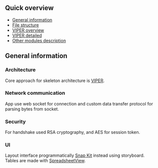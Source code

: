 ## Quick overview
- [General information ](general-information)
- [File structure](file-structure)
- [VIPER overview](viper-overview)
- [VIPER detailed](viper-detailed)
- [Other modules description](other-modules-description)

## General information

### Architecture
Core approach for skeleton architecture is [VIPER](https://github.com/strongself/The-Book-of-VIPER).
### Network communication
App use web socket for connection and custom data transfer protocol for parsing bytes from socket.  
### Security
For handshake used RSA cryptography, and AES for session token.
### UI
Layout interface programmatically [Snap Kit](https://github.com/SnapKit/SnapKit) instead using storyboard. Tables are made with [SpreadsheetView](https://github.com/kishikawakatsumi/SpreadsheetView).
